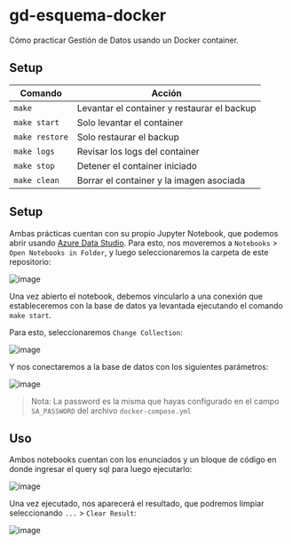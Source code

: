 # gd-esquema-docker

Cómo practicar Gestión de Datos usando un Docker container.

## Setup

| Comando        | Acción                                      |
| -------------- | ------------------------------------------- |
| `make`         | Levantar el container y restaurar el backup |
| `make start`   | Solo levantar el container                  |
| `make restore` | Solo restaurar el backup                    |
| `make logs`    | Revisar los logs del container              |
| `make stop`    | Detener el container iniciado               |
| `make clean`   | Borrar el container y la imagen asociada    |

## Setup

Ambas prácticas cuentan con su propio Jupyter Notebook, que podemos abrir
usando [Azure Data Studio]. Para esto, nos moveremos a `Notebooks` > 
`Open Notebooks in Folder`, y luego seleccionaremos la carpeta de este 
repositorio:

![image](https://user-images.githubusercontent.com/39303639/217681182-4d7c6d37-fc7c-4a1f-8b02-51bc6366827b.png)

Una vez abierto el notebook, debemos vincularlo a una conexión que
estableceremos con la base de datos ya levantada ejecutando el comando
`make start`.

Para esto, seleccionaremos `Change Collection`:

![image](https://user-images.githubusercontent.com/39303639/217681452-6215a336-1d60-44ff-8b0a-24fd38eb6575.png)

Y nos conectaremos a la base de datos con los siguientes parámetros:

![image](https://user-images.githubusercontent.com/39303639/217682268-b5f06f63-f250-4ffb-95b2-f8e3748443b5.png)

> Nota: La password es la misma que hayas configurado en el campo `SA_PASSWORD`
> del archivo `docker-compose.yml`

[Azure Data Studio]: https://docs.microsoft.com/en-us/sql/azure-data-studio/download-azure-data-studio

## Uso

Ambos notebooks cuentan con los enunciados y un bloque de código en donde
ingresar el query sql para luego ejecutarlo:

![image](https://user-images.githubusercontent.com/39303639/217708111-c83ecffa-7270-48bc-89e9-3d689afa9e9f.png)

Una vez ejecutado, nos aparecerá el resultado, que podremos limpiar
seleccionando `...` > `Clear Result`:

![image](https://user-images.githubusercontent.com/39303639/217708268-96fde236-2532-4a39-908a-a9bd0f0bfaec.png)



